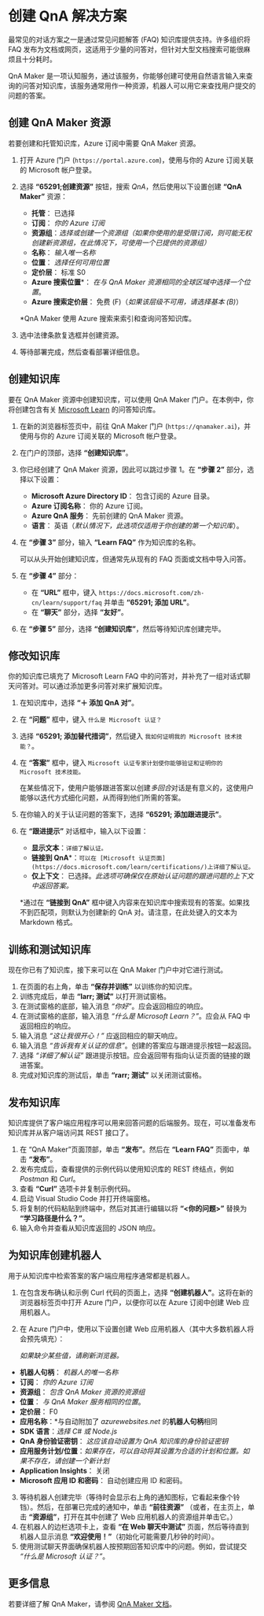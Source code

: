 ﻿---
lab:
    title: '创建 QnA 解决方案'
    module: '模块 6 - 构建 QnA 解决方案'
---

# 创建 QnA 解决方案

最常见的对话方案之一是通过常见问题解答 (FAQ) 知识库提供支持。许多组织将 FAQ 发布为文档或网页，这适用于少量的问答对，但针对大型文档搜索可能很麻烦且十分耗时。

QnA Maker 是一项认知服务，通过该服务，你能够创建可使用自然语言输入来查询的问答对知识库，该服务通常用作一种资源，机器人可以用它来查找用户提交的问题的答案。

## 创建 QnA Maker 资源

若要创建和托管知识库，Azure 订阅中需要 QnA Maker 资源。

1. 打开 Azure 门户 (`https://portal.azure.com`)，使用与你的 Azure 订阅关联的 Microsoft 帐户登录。
2. 选择 **“65291;创建资源”** 按钮，搜索 *QnA*，然后使用以下设置创建 **“QnA Maker”** 资源：
    - **托管**： 已选择
    - **订阅**： *你的 Azure 订阅*
    - **资源组**：*选择或创建一个资源组（如果你使用的是受限订阅，则可能无权创建新资源组，在此情况下，可使用一个已提供的资源组）*
    - **名称**： *输入唯一名称*
    - **位置**： *选择任何可用位置*
    - **定价层**： 标准 S0
    - **Azure 搜索位置**\*： *在与 QnA Maker 资源相同的全球区域中选择一个位置*。
    - **Azure 搜索定价层**： 免费 (F)（*如果该层级不可用，请选择基本 (B)*）

    \*QnA Maker 使用 Azure 搜索来索引和查询问答知识库。

3. 选中法律条款复选框并创建资源。
4. 等待部署完成，然后查看部署详细信息。

## 创建知识库

要在 QnA Maker 资源中创建知识库，可以使用 QnA Maker 门户。在本例中，你将创建包含有关 [Microsoft Learn](https://docs.microsoft.com/learn) 的问答知识库。

1. 在新的浏览器标签页中，前往 QnA Maker 门户 (`https://qnamaker.ai`)，并使用与你的 Azure 订阅关联的 Microsoft 帐户登录。
2. 在门户的顶部，选择 **“创建知识库”**。
3. 你已经创建了 QnA Maker 资源，因此可以跳过步骤 1。在 **“步骤 2”** 部分，选择以下设置：
    - **Microsoft Azure Directory ID**： 包含订阅的 Azure 目录。
    - **Azure 订阅名称**： 你的 Azure 订阅。
    - **Azure QnA 服务**： 先前创建的 QnA Maker 资源。
    - **语言**： 英语（*默认情况下，此选项仅适用于你创建的第一个知识库*）。
4. 在 **“步骤 3”** 部分，输入 **“Learn FAQ”** 作为知识库的名称。

    可以从头开始创建知识库，但通常先从现有的 FAQ 页面或文档中导入问答。

5. 在 **“步骤 4”** 部分：
    - 在 **“URL”** 框中，键入 `https://docs.microsoft.com/zh-cn/learn/support/faq` 并单击 **“65291; 添加 URL”**。
    - 在 **“聊天”** 部分，选择 **“友好”**。
6. 在 **“步骤 5”** 部分，选择 **“创建知识库”**，然后等待知识库创建完毕。

## 修改知识库

你的知识库已填充了 Microsoft Learn FAQ 中的问答对，并补充了一组对话式聊天问答对。可以通过添加更多问答对来扩展知识库。

1. 在知识库中，选择 **“&#65291; 添加 QnA 对”**。
2. 在 **“问题”** 框中，键入 `什么是 Microsoft 认证？`
3. 选择 **“65291; 添加替代措词”**，然后键入 `我如何证明我的 Microsoft 技术技能？`。
4. 在 **“答案”** 框中，键入 `Microsoft 认证专家计划使你能够验证和证明你的 Microsoft 技术技能。`

    在某些情况下，使用户能够跟进答案以创建*多回合*对话是有意义的，这使用户能够以迭代方式细化问题，从而得到他们所需的答案。

5. 在你输入的关于认证问题的答案下，选择 **“65291; 添加跟进提示”**。
6. 在 **“跟进提示”** 对话框中，输入以下设置：
    - **显示文本**：`详细了解认证。`
    - **链接到 QnA**\*：`可以在 [Microsoft 认证页面](https://docs.microsoft.com/learn/certifications/)上详细了解认证。`
    - **仅上下文**： 已选择。*此选项可确保仅在原始认证问题的跟进问题的上下文中返回答案。*

    \*通过在 **“链接到 QnA”** 框中键入内容来在知识库中搜索现有的答案。如果找不到匹配项，则默认为创建新的 QnA 对。请注意，在此处键入的文本为 Markdown 格式。

## 训练和测试知识库

现在你已有了知识库，接下来可以在 QnA Maker 门户中对它进行测试。

1. 在页面的右上角，单击 **“保存并训练”** 以训练你的知识库。
2. 训练完成后，单击 **“larr; 测试”** 以打开测试窗格。
3. 在测试窗格的底部，输入消息 *“你好”*。应会返回相应的响应。
4. 在测试窗格的底部，输入消息 *“什么是 Microsoft Learn？”*。应会从 FAQ 中返回相应的响应。
5. 输入消息 *“这让我很开心！”* 应返回相应的聊天响应。
6. 输入消息 *“告诉我有关认证的信息”*。创建的答案应与跟进提示按钮一起返回。
7. 选择 *“详细了解认证”* 跟进提示按钮。应会返回带有指向认证页面的链接的跟进答案。
8. 完成对知识库的测试后，单击 **“rarr; 测试”** 以关闭测试窗格。

## 发布知识库

知识库提供了客户端应用程序可以用来回答问题的后端服务。现在，可以准备发布知识库并从客户端访问其 REST 接口了。

1. 在 “QnA Maker”页面顶部，单击 **“发布”**。然后在 **“Learn FAQ”** 页面中，单击 **“发布”**。
2. 发布完成后，查看提供的示例代码以使用知识库的 REST 终结点，例如 *Postman* 和 *Curl*。
3. 查看 **“Curl”** 选项卡并复制示例代码。
4. 启动 Visual Studio Code 并打开终端窗格。
5. 将复制的代码粘贴到终端中，然后对其进行编辑以将 **“&lt;你的问题&gt;”** 替换为 **“学习路径是什么？”**。
6. 输入命令并查看从知识库返回的 JSON 响应。

## 为知识库创建机器人

用于从知识库中检索答案的客户端应用程序通常都是机器人。

1. 在包含发布确认和示例 Curl 代码的页面上，选择 **“创建机器人”**。这将在新的浏览器标签页中打开 Azure 门户，以便你可以在 Azure 订阅中创建 Web 应用机器人。
2. 在 Azure 门户中，使用以下设置创建 Web 应用机器人（其中大多数机器人将会预先填充）：

    *如果缺少某些值，请刷新浏览器。*  

  - **机器人句柄**： *机器人的唯一名称*
  - **订阅**： *你的 Azure 订阅*
  - **资源组**： *包含 QnA Maker 资源的资源组*
  - **位置**： *与 QnA Maker 服务相同的位置*。
  - **定价层**： F0
  - **应用名称**：*与自动附加了 *azurewebsites.net* 的**机器人句柄**相同
  - **SDK 语言**：*选择 C# 或 Node.js*
  - **QnA 身份验证密钥**： *这应该自动设置为 QnA 知识库的身份验证密钥*
  - **应用服务计划/位置**：*如果存在，可以自动将其设置为合适的计划和位置。如果不存在，请创建一个新计划*
  - **Application Insights**： 关闭
  - **Microsoft 应用 ID 和密码**： 自动创建应用 ID 和密码。
3. 等待机器人创建完毕（等待时会显示右上角的通知图标，它看起来像个铃铛）。然后，在部署已完成的通知中，单击 **“前往资源”** （或者，在主页上，单击 **“资源组”**，打开在其中创建了 Web 应用机器人的资源组并单击它。）
4. 在机器人的边栏选项卡上，查看 **“在 Web 聊天中测试”** 页面，然后等待直到机器人显示消息 **“欢迎使用！”**（初始化可能需要几秒钟的时间）。
5. 使用测试聊天界面确保机器人按预期回答知识库中的问题。例如，尝试提交 *“什么是 Microsoft 认证？”*。

## 更多信息

若要详细了解 QnA Maker，请参阅 [QnA Maker 文档](https://docs.microsoft.com/azure/cognitive-services/qnamaker/)。